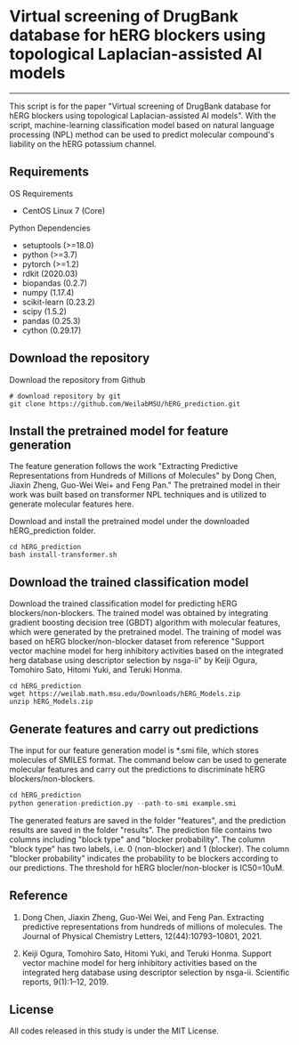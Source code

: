 # Virtual screening of DrugBank database for hERG blockers using topological Laplacian-assisted AI models

---
This script is for the paper "Virtual screening of DrugBank database for hERG blockers using topological Laplacian-assisted AI models". With the script, machine-learning classification model based on natural language processing (NPL) method can be used to predict molecular compound's liability on the hERG potassium channel. 

## Requirements

OS Requirements
- CentOS Linux 7 (Core)

Python Dependencies
- setuptools (>=18.0)
- python (>=3.7)
- pytorch (>=1.2)
- rdkit (2020.03)
- biopandas (0.2.7)
- numpy (1.17.4)
- scikit-learn (0.23.2)
- scipy (1.5.2)
- pandas (0.25.3)
- cython (0.29.17)


## Download the repository
Download the repository from Github
```shell
# download repository by git
git clone https://github.com/WeilabMSU/hERG_prediction.git
```
## Install the pretrained model for feature generation

The feature generation follows the work "Extracting Predictive Representations from Hundreds of Millions of Molecules" by Dong Chen, Jiaxin Zheng, Guo-Wei Wei+ and Feng Pan." The pretrained model in their work was built based on transformer NPL techniques and is utilized to generate molecular features here.

Download and install the pretrained model under the downloaded hERG_prediction folder.

```shell
cd hERG_prediction
bash install-transformer.sh
```

## Download the trained classification model

Download the trained classification model for predicting hERG blockers/non-blockers. The trained model was obtained by integrating gradient boosting decision tree (GBDT) algorithm with molecular features, which were generated by the pretrained model. The training of model was based on hERG blocker/non-blocker dataset from reference "Support vector machine model for
herg inhibitory activities based on the integrated herg database using descriptor selection by nsga-ii" by Keiji Ogura, Tomohiro Sato, Hitomi Yuki, and Teruki Honma. 

```shell
cd hERG_prediction
wget https://weilab.math.msu.edu/Downloads/hERG_Models.zip
unzip hERG_Models.zip
```

## Generate features and carry out predictions
The input for our feature generation model is *.smi file, which stores molecules of SMILES format. The command below can be used to generate molecular features and carry out the predictions to discriminate hERG blockers/non-blockers.

```python
cd hERG_prediction
python generation-prediction.py --path-to-smi example.smi
```
The generated featurs are saved in the folder "features", and the prediction results are saved in the folder "results". The prediction file contains two columns including "block type" and "blocker probability". The column "block type" has two labels, i.e. 0 (non-blocker) and 1 (blocker). The column "blocker probability" indicates the probability to be blockers according to our predictions. The threshold for hERG blocler/non-blocker is IC50=10uM.


## Reference

1. Dong Chen, Jiaxin Zheng, Guo-Wei Wei, and Feng Pan. Extracting predictive representations from
hundreds of millions of molecules. The Journal of Physical Chemistry Letters, 12(44):10793–10801, 2021.

2. Keiji Ogura, Tomohiro Sato, Hitomi Yuki, and Teruki Honma. Support vector machine model for
herg inhibitory activities based on the integrated herg database using descriptor selection by nsga-ii.
Scientific reports, 9(1):1–12, 2019.

## License
All codes released in this study is under the MIT License.
